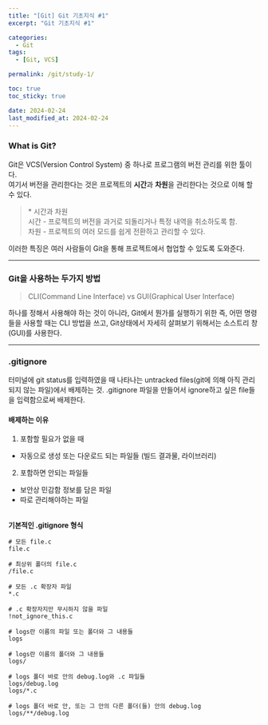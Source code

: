 ```yaml
---
title: "[Git] Git 기초지식 #1"
excerpt: "Git 기초지식 #1"

categories:
  - Git
tags:
  - [Git, VCS]

permalink: /git/study-1/

toc: true
toc_sticky: true

date: 2024-02-24
last_modified_at: 2024-02-24
---
```


### What is Git?  

Git은 VCS(Version Control System) 중 하나로 프로그램의 버전 관리를 위한 툴이다.  
여기서 버전을 관리한다는 것은 프로젝트의 **시간**과 **차원**을 관리한다는 것으로 이해 할 수 있다.

>\* 시간과 차원  
시간 - 프로젝트의 버전을 과거로 되돌리거나 특정 내역을 취소하도록 함.  
차원 - 프로젝트의 여러 모드를 쉽게 전환하고 관리할 수 있다.

이러한 특징은 여러 사람들이 Git을 통해 프로젝트에서 협업할 수 있도록 도와준다.

---

### Git을 사용하는 두가지 방법
>CLI(Command Line Interface) vs GUI(Graphical User Interface)

하나를 정해서 사용해야 하는 것이 아니라,
Git에서 뭔가를 실행하기 위한 즉, 어떤 명령들을 사용할 때는 CLI 방법을 쓰고, Git상태에서 자세히 살펴보기 위해서는 소스트리 창(GUI)를 사용한다.

---

### .gitignore

터미널에 git status를 입력하였을 때 나타나는 untracked files(git에 의해 아직 관리되지 않는 파일)에서 배제하는 것. .gitignore 파일을 만들어서 ignore하고 싶은 file들을 입력함으로써 배제한다.
&nbsp;

#### 배제하는 이유
1. 포함할 필요가 없을 때  
- 자동으로 생성 또는 다운로드 되는 파일들 (빌드 결과물, 라이브러리)
  
2. 포함하면 안되는 파일들
- 보안상 민감함 정보를 담은 파일
- 따로 관리해야하는 파일  
&nbsp;

**기본적인 .gitignore 형식**
```
# 모든 file.c
file.c

# 최상위 폴더의 file.c
/file.c

# 모든 .c 확장자 파일
*.c

# .c 확장자지만 무시하지 않을 파일
!not_ignore_this.c

# logs란 이름의 파일 또는 폴더와 그 내용들
logs

# logs란 이름의 폴더와 그 내용들
logs/

# logs 폴더 바로 안의 debug.log와 .c 파일들
logs/debug.log
logs/*.c

# logs 폴더 바로 안, 또는 그 안의 다른 폴더(들) 안의 debug.log
logs/**/debug.log
```
